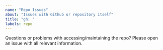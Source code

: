 ```yaml
---
name: "Repo Issues"
about: "Issues with Github or repository itself"
title: "gh: "
labels: repo
---
```


Questions or problems with accessing/maintaining the repo? Please open an issue with all relevant information.
